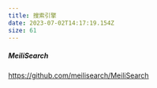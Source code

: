 ```yaml
---
title: 搜索引擎
date: 2023-07-02T14:17:19.154Z
size: 61
---
```

##### MeiliSearch

https://github.com/meilisearch/MeiliSearch
